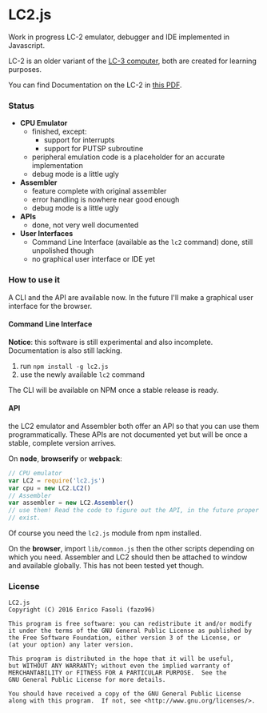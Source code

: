 # LC2.js

Work in progress LC-2 emulator, debugger and IDE implemented in Javascript.

LC-2 is an older variant of the
[LC-3 computer](https://en.wikipedia.org/wiki/LC-3),
both are created for learning purposes.

You can find Documentation on the LC-2 in
[this PDF](https://www.cs.utexas.edu/users/fussell/cs310h/simulator/lc2.pdf).

### Status

- __CPU Emulator__
    - finished, except:
      - support for interrupts
      - support for PUTSP subroutine
    - peripheral emulation code is a placeholder for an accurate implementation
    - debug mode is a little ugly
- __Assembler__
    - feature complete with original assembler
    - error handling is nowhere near good enough
    - debug mode is a little ugly
- __APIs__
    - done, not very well documented
- __User Interfaces__
    - Command Line Interface (available as the `lc2` command) done, still unpolished though
    - no graphical user interface or IDE yet

### How to use it

A CLI and the API are available now. In the future I'll make a graphical user
interface for the browser.

#### Command Line Interface

__Notice__: this software is still experimental and also incomplete.
Documentation is also still lacking.

1. run `npm install -g lc2.js`
1. use the newly available `lc2` command

The CLI will be available on NPM once a stable release is ready.

#### API

the LC2 emulator and Assembler both offer an API so that you can use them
programmatically. These APIs are not documented yet but will be once a stable,
complete version arrives.

On __node__, __browserify__ or __webpack__:

```javascript
// CPU emulator
var LC2 = require('lc2.js')
var cpu = new LC2.LC2()
// Assembler
var assembler = new LC2.Assembler()
// use them! Read the code to figure out the API, in the future proper docs will
// exist.
```

Of course you need the `lc2.js` module from npm installed.

On the __browser__, import `lib/common.js` then the other scripts depending on
which you need. Assembler and LC2 should then be attached to window and
available globally. This has not been tested yet though.

### License

    LC2.js
    Copyright (C) 2016 Enrico Fasoli (fazo96)

    This program is free software: you can redistribute it and/or modify
    it under the terms of the GNU General Public License as published by
    the Free Software Foundation, either version 3 of the License, or
    (at your option) any later version.

    This program is distributed in the hope that it will be useful,
    but WITHOUT ANY WARRANTY; without even the implied warranty of
    MERCHANTABILITY or FITNESS FOR A PARTICULAR PURPOSE.  See the
    GNU General Public License for more details.

    You should have received a copy of the GNU General Public License
    along with this program.  If not, see <http://www.gnu.org/licenses/>.
